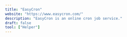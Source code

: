 ```yaml
---
title: "EasyCron"
website: "https://www.easycron.com/"
description: "EasyCron is an online cron job service."
draft: false
tool: ["Helper"]
---
```

